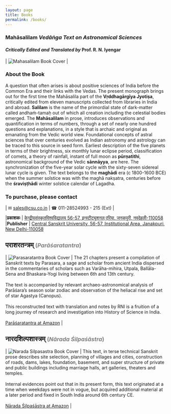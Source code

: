 ```yaml
---
layout: page
title: Books
permalink: /books/
---
```


### **Mahāsalilam** *Vedāṅga Text on Astronomical Sciences* 
#### *Critically Edited and Translated by* **Prof. R. N. Iyengar**

| ![Mahasalilam Book Cover](../assets/talks/2024-12-18-mahasalilam/ms-book-jacket.jpg) |

### About the Book
A question that often arises is about positive sciences of India before the Common Era and their links with the Vedas. The present monograph brings out for the first time the Mahāsalila part of the **Vṛddhagārgīya Jyotiṣa**, critically edited from eleven manuscripts collected from libraries in India and abroad. **Salilam** is the name of the primordial state of dark-matter called andhaṁ-tamaḥ out of which all creation including the celestial bodies emerged. The **Mahāsalilam** in prose, introduces observations and quantification in terms of numbers, through a set of nearly one hundred questions and explanations, in a style that is archaic and original as emanating from the Vedic world view. Foundational concepts of astral sciences that over centuries evolved as Indian astronomy and astrology can be traced to this source in seed form. Earliest description of the five planets in terms of their brightness, six monthly lunar eclipse period, classification of comets, a theory of rainfall, instant of full moon as **pūrṇatithi**, astronomical background of the Vedic **sānnāyya**, are here. The synchronization of the five-year solar cycle with the sixty-seven sidereal lunar cycle is given. The text belongs to the **maghādi** era (c 1800-1600 BCE) when  the summer solstice was with the maghā nakṣatra, centuries before the **śraviṣṭhādi** winter solstice calendar of Lagadha.

### To purchase, please contact

| ✉ [sales@csu.co.in](mailto:sales@csu.co.in) | ☎ 011-28524993 - 215 (Ext) |

|**प्रकाशकः** | [केन्द्रीयसंस्कृतविश्वविद्यालय 56-57, इन्स्टीट्यूशनल् एरिया, जनकपुरी, नवदेहली-110058](https://www.sanskrit.nic.in/language.php?language=SA)
|**Publisher** | [Central Sanskrit University, 56-57, Institutional Area, Janakpuri, New Delhi-110058](https://www.sanskrit.nic.in/)

## पराशरतन्त्रम् <span style="color:gray; font-size:smaller">(_Parāśaratantra_)</span>

| ![Parasaratantra Book Cover](../assets/pt_book_cover.jpg) | The 21 chapters present a compilation of Sanskrit texts by Parasara, a sage and scholar from ancient India dispersed in the commentaries of scholars such as Varāha-mihira, Utpala, Ballāla-Sena and Bhaskara-Yogi living between 6th and 13th century. <br><br> The text is accompanied by relevant archaeo-astronomical analysis of Parāśara’s season solar zodiac and observation of the heliacal rise and set of star Agastya (Canopus).  <br> <br> This reconstructed text with translation and notes by RNI is a fruition of a long journey of research and investigation into History of Science in India. <br> <br> [Parāśaratantra at Amazon](https://www.amazon.in/Parasaratantra-R-N-Iyengar/dp/8192099245) |

## नारदशिल्पशास्त्रम् <span style="color:gray; font-size:smaller">(_Nārada Śilpaśāstra_)</span>

| ![Narada Silpasastra Book Cover](../assets/ns_book_cover.jpg) | This text, in terse technical Sanskrit prose describes site selection, planning of villages and cities, construction of roads, dams, lakes, foundation, basement, and super structure of private and public buildings including marriage halls, art galleries, theaters and temples. <br><br>  Internal evidences point out that in its present form, this text originated at a time when weekdays were not in vogue, but acquired additional material at a later period and fixed in South India around 6th century CE. <br> <br>  [Nārada Śilpaśāstra at Amazon](https://www.amazon.in/N%C4%81rada-%C5%9Ailpa%C5%9B%C4%81stra-R-N-Iyengar/dp/9385327585A) |

<!--
## Vṛddhagārgīya Jyotiṣaa

- Study of Vṛddhagārgīya Jyotiṣa an ancient text on observational astronomy is currently under progress supported by ICHR.
- This study will result in a new book on Vṛddhagārgīya Jyotiṣa
  
-->